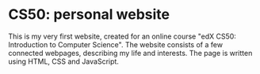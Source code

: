 # CS50: personal website

This is my very first website, created for an online course "edX CS50: Introduction to Computer Science". The website consists of a few connected webpages, describing my life and interests. The page is written using HTML, CSS and JavaScript. 
